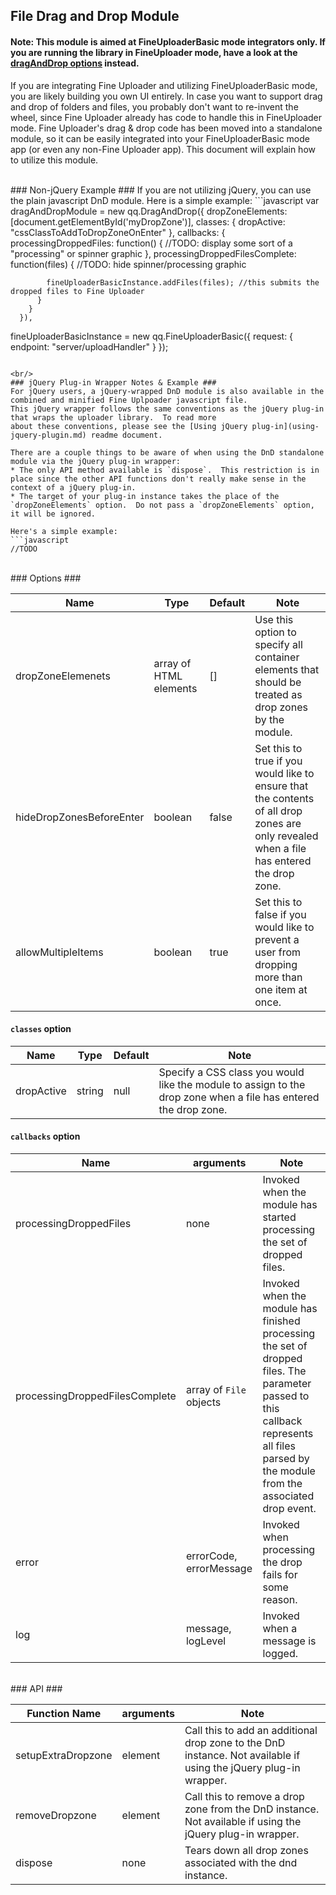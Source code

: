 ## File Drag and Drop Module ##

#### Note: This module is aimed at FineUploaderBasic mode integrators only.  If you are running the library in FineUploader mode, have a look at the [dragAndDrop options](options-fineuploader.md#draganddrop-option-properties) instead. ####

If you are integrating Fine Uploader and utilizing FineUploaderBasic mode, you are likely building you own UI entirely.
In case you want to support drag and drop of folders and files, you probably don't want to re-invent the wheel, since
Fine Uploader already has code to handle this in FineUploader mode.  Fine Uploader's drag & drop code has been moved into
a standalone module, so it can be easily integrated into your FineUploaderBasic mode app (or even any non-Fine Uploader app).
This document will explain how to utilize this module.

<br/>
### Non-jQuery Example ###
If you are not utilizing jQuery, you can use the plain javascript DnD module.  Here is a simple example:
```javascript
var dragAndDropModule = new qq.DragAndDrop({
        dropZoneElements: [document.getElementById('myDropZone')],
        classes: {
          dropActive: "cssClassToAddToDropZoneOnEnter"
        },
        callbacks: {
          processingDroppedFiles: function() {
            //TODO: display some sort of a "processing" or spinner graphic
          },
          processingDroppedFilesComplete: function(files) {
            //TODO: hide spinner/processing graphic

            fineUploaderBasicInstance.addFiles(files); //this submits the dropped files to Fine Uploader
          }
        }
      }),

  fineUploaderBasicInstance = new qq.FineUploaderBasic({
    request: {
        endpoint: "server/uploadHandler"
    }
  });
```

<br/>
### jQuery Plug-in Wrapper Notes & Example ###
For jQuery users, a jQuery-wrapped DnD module is also available in the combined and minified Fine Uplpoader javascript file.
This jQuery wrapper follows the same conventions as the jQuery plug-in that wraps the uploader library.  To read more
about these conventions, please see the [Using jQuery plug-in](using-jquery-plugin.md) readme document.

There are a couple things to be aware of when using the DnD standalone module via the jQuery plug-in wrapper:
* The only API method available is `dispose`.  This restriction is in place since the other API functions don't really make sense in the context of a jQuery plug-in.
* The target of your plug-in instance takes the place of the `dropZoneElements` option.  Do not pass a `dropZoneElements` option, it will be ignored.

Here's a simple example:
```javascript
//TODO
```

<br/>
### Options ###
<table>
    <thead>
        <tr>
            <th>Name</th>
            <th>Type</th>
            <th>Default</th>
            <th>Note</th>
        </tr>
    </thead>
    <tbody>
        <tr>
            <td>dropZoneElemenets</td>
            <td>array of HTML elements</td>
            <td>[]</td>
            <td>Use this option to specify all container elements that should be treated as drop zones by the module.</td>
        </tr>
        <tr>
            <td>hideDropZonesBeforeEnter</td>
            <td>boolean</td>
            <td>false</td>
            <td>Set this to true if you would like to ensure that the contents of all drop zones are only revealed when
            a file has entered the drop zone.</td>
        </tr>
        <tr>
            <td>allowMultipleItems</td>
            <td>boolean</td>
            <td>true</td>
            <td>Set this to false if you would like to prevent a user from dropping more than one item at once.</td>
        </tr>
    </tbody>
</table>

#### `classes` option ###
<table>
    <thead>
        <tr>
            <th>Name</th>
            <th>Type</th>
            <th>Default</th>
            <th>Note</th>
        </tr>
    </thead>
    <tbody>
        <tr>
            <td>dropActive</td>
            <td>string</td>
            <td>null</td>
            <td>Specify a CSS class you would like the module to assign to the drop zone when a file has entered the drop zone.</td>
        </tr>
    </tbody>
</table>

#### `callbacks` option ####
<table>
    <thead>
        <tr>
            <th>Name</th>
            <th>arguments</th>
            <th>Note</th>
        </tr>
    </thead>
    <tbody>
        <tr>
            <td>processingDroppedFiles</td>
            <td>none</td>
            <td>Invoked when the module has started processing the set of dropped files.</td>
        </tr>
        <tr>
            <td>processingDroppedFilesComplete</td>
            <td>array of <code>File</code> objects</td>
            <td>Invoked when the module has finished processing the set of dropped files.  The parameter passed to this
            callback represents all files parsed by the module from the associated drop event.</td>
        </tr>
        <tr>
            <td>error</td>
            <td>errorCode, errorMessage</td>
            <td>Invoked when processing the drop fails for some reason.</td>
        </tr>
        <tr>
            <td>log</td>
            <td>message, logLevel</td>
            <td>Invoked when a message is logged.</td>
        </tr>
    </tbody>
</table>


<br/>
### API ###
<table>
    <thead>
        <tr>
            <th>Function Name</th>
            <th>arguments</th>
            <th>Note</th>
        </tr>
    </thead>
    <tbody>
        <tr>
            <td>setupExtraDropzone</td>
            <td>element</td>
            <td>Call this to add an additional drop zone to the DnD instance.  Not available if using the jQuery plug-in wrapper.</td>
        </tr>
        <tr>
            <td>removeDropzone</td>
            <td>element</td>
            <td>Call this to remove a drop zone from the DnD instance.  Not available if using the jQuery plug-in wrapper.</td>
        </tr>
        <tr>
            <td>dispose</td>
            <td>none</td>
            <td>Tears down all drop zones associated with the dnd instance.</td>
        </tr>
    </tbody>
</table>


